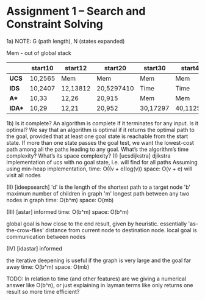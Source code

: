 <!-- SPDX-License-Identifier: zlib-acknowledgement -->

# Assignment 1 – Search and Constraint Solving

1a) NOTE: G (path length), N (states expanded)

Mem - out of global stack

|             |start10  | start12 | start20 | start30 | start40 |
|-------------|---------|---------|---------|---------|---------|
| **UCS**     |10,2565  |Mem      |Mem       |Mem      |Mem      |
| **IDS**     |10,2407  |12,13812 |20,5297410|Time     |Time     |
| **A\***     |10,33    |12,26    |20,915    |Mem      |Mem      |
| **IDA\***   |10,29    |12,21    |20,952   |30,17297 |40,112571|

1b)
    Is it complete? An algorithm is complete if it terminates for any input.
    Is it optimal? We say that an algorithm is optimal if it returns the optimal path to the goal, provided that at least one goal state is reachable from the start state. If more than one state passes the goal test, we want the lowest-cost path among all the paths leading to any goal.
    What’s the algorithm’s time complexity?
    What’s its space complexity?
  (I) [ucsdijkstra]
  djikstra implementation of ucs with no goal state, i.e. will find for all paths 
  Assuming using min-heap implementation,
  time: O((v + e)log(v))
  space: O(v + e) 
  will visit all nodes
    
  (II) [ideepsearch]
  'd' is the length of the shortest path to a target node
  'b' maximum number of children in graph
  'm' longest path between any two nodes in graph
  time: O(b^m)
  space: O(mb)
  
  (III) [astar]
  informed
  time: O(b^m)
  space: O(b^m)
   
  global goal is how close to the end result, given by heuristic. essentially 'as-the-crow-flies' distance from current node to destination node.
  local goal is communication between nodes

  (IV) [idastar]
  informed

  the iterative deepening is useful if the graph is very large and the goal far away
  time: O(b^m)
  space: O(mb)

TODO: In relation to time (and other features) are we giving a numerical answer like O(b^n), or just explaining in layman terms like only returns one result so more time efficient?


